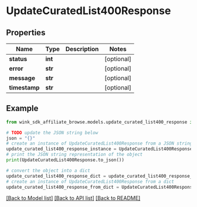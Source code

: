 # UpdateCuratedList400Response


## Properties

Name | Type | Description | Notes
------------ | ------------- | ------------- | -------------
**status** | **int** |  | [optional] 
**error** | **str** |  | [optional] 
**message** | **str** |  | [optional] 
**timestamp** | **str** |  | [optional] 

## Example

```python
from wink_sdk_affiliate_browse.models.update_curated_list400_response import UpdateCuratedList400Response

# TODO update the JSON string below
json = "{}"
# create an instance of UpdateCuratedList400Response from a JSON string
update_curated_list400_response_instance = UpdateCuratedList400Response.from_json(json)
# print the JSON string representation of the object
print(UpdateCuratedList400Response.to_json())

# convert the object into a dict
update_curated_list400_response_dict = update_curated_list400_response_instance.to_dict()
# create an instance of UpdateCuratedList400Response from a dict
update_curated_list400_response_from_dict = UpdateCuratedList400Response.from_dict(update_curated_list400_response_dict)
```
[[Back to Model list]](../README.md#documentation-for-models) [[Back to API list]](../README.md#documentation-for-api-endpoints) [[Back to README]](../README.md)



